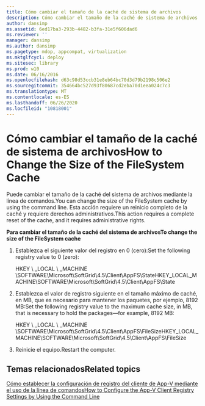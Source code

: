 ```yaml
---
title: Cómo cambiar el tamaño de la caché de sistema de archivos
description: Cómo cambiar el tamaño de la caché de sistema de archivos
author: dansimp
ms.assetid: 6ed17ba3-293b-4482-b3fa-31e5f606dad6
ms.reviewer: ''
manager: dansimp
ms.author: dansimp
ms.pagetype: mdop, appcompat, virtualization
ms.mktglfcycl: deploy
ms.sitesec: library
ms.prod: w10
ms.date: 06/16/2016
ms.openlocfilehash: d63c98d53ccb31e8eb64bc70d3d79b2198c506e2
ms.sourcegitcommit: 354664bc527d93f80687cd2eba70d1eea024c7c3
ms.translationtype: MT
ms.contentlocale: es-ES
ms.lasthandoff: 06/26/2020
ms.locfileid: "10818001"
---
```

# <span data-ttu-id="eae83-103">Cómo cambiar el tamaño de la caché de sistema de archivos</span><span class="sxs-lookup"><span data-stu-id="eae83-103">How to Change the Size of the FileSystem Cache</span></span>


<span data-ttu-id="eae83-104">Puede cambiar el tamaño de la caché del sistema de archivos mediante la línea de comandos.</span><span class="sxs-lookup"><span data-stu-id="eae83-104">You can change the size of the FileSystem cache by using the command line.</span></span> <span data-ttu-id="eae83-105">Esta acción requiere un reinicio completo de la caché y requiere derechos administrativos.</span><span class="sxs-lookup"><span data-stu-id="eae83-105">This action requires a complete reset of the cache, and it requires administrative rights.</span></span>

**<span data-ttu-id="eae83-106">Para cambiar el tamaño de la caché del sistema de archivos</span><span class="sxs-lookup"><span data-stu-id="eae83-106">To change the size of the FileSystem cache</span></span>**

1.  <span data-ttu-id="eae83-107">Establezca el siguiente valor del registro en 0 (cero):</span><span class="sxs-lookup"><span data-stu-id="eae83-107">Set the following registry value to 0 (zero):</span></span>

    <span data-ttu-id="eae83-108">HKEY \ _LOCAL \ _MACHINE \\SOFTWARE\\Microsoft\\SoftGrid\\4.5\\Client\\AppFS\\State</span><span class="sxs-lookup"><span data-stu-id="eae83-108">HKEY\_LOCAL\_MACHINE\\SOFTWARE\\Microsoft\\SoftGrid\\4.5\\Client\\AppFS\\State</span></span>

2.  <span data-ttu-id="eae83-109">Establezca el valor de registro siguiente en el tamaño máximo de caché, en MB, que es necesario para mantener los paquetes, por ejemplo, 8192 MB:</span><span class="sxs-lookup"><span data-stu-id="eae83-109">Set the following registry value to the maximum cache size, in MB, that is necessary to hold the packages—for example, 8192 MB:</span></span>

    <span data-ttu-id="eae83-110">HKEY \ _LOCAL \ _MACHINE \\SOFTWARE\\Microsoft\\SoftGrid\\4.5\\Client\\AppFS\\FileSize</span><span class="sxs-lookup"><span data-stu-id="eae83-110">HKEY\_LOCAL\_MACHINE\\SOFTWARE\\Microsoft\\SoftGrid\\4.5\\Client\\AppFS\\FileSize</span></span>

3.  <span data-ttu-id="eae83-111">Reinicie el equipo.</span><span class="sxs-lookup"><span data-stu-id="eae83-111">Restart the computer.</span></span>

## <span data-ttu-id="eae83-112">Temas relacionados</span><span class="sxs-lookup"><span data-stu-id="eae83-112">Related topics</span></span>


[<span data-ttu-id="eae83-113">Cómo establecer la configuración de registro del cliente de App-V mediante el uso de la línea de comandos</span><span class="sxs-lookup"><span data-stu-id="eae83-113">How to Configure the App-V Client Registry Settings by Using the Command Line</span></span>](how-to-configure-the-app-v-client-registry-settings-by-using-the-command-line.md)

 

 






